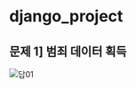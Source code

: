 # django_project

## 문제 1] 범죄 데이터 획득
![답01](https://user-images.githubusercontent.com/73818089/102337395-c162e580-3fd5-11eb-851e-3eada4b2b291.png)

